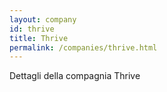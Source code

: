 ```yaml
---
layout: company
id: thrive
title: Thrive
permalink: /companies/thrive.html
---
```


Dettagli della compagnia Thrive